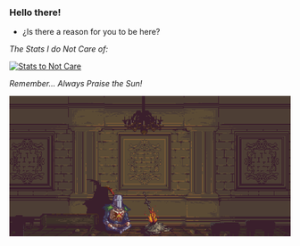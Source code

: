 ### Hello there!

  - ¿Is there a reason for you to be here?


*The Stats I do Not Care of:*

[![Stats to Not Care](https://github-readme-stats.vercel.app/api?username=0x01001100&show_icons=true&theme=radical)](https://github.com/anuraghazra/github-readme-stats)


*Remember... Always Praise the Sun!*
<!--   -->
![](https://github.com/0x01001100/0x01001100/blob/main/img/bonfire.gif?raw=true)
<!--   -->
